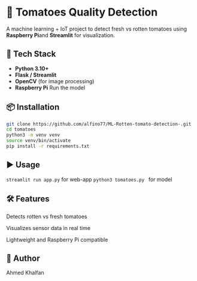 # 🍅 Tomatoes Quality Detection

A machine learning + IoT project to detect fresh vs rotten tomatoes using **Raspberry Pi**and **Streamlit** for visualization.

## 🚀 Tech Stack
- **Python 3.10+**
- **Flask / Streamlit**
- **OpenCV** (for image processing)
- **Raspberry Pi** Run the model

## 📦 Installation
```bash
git clone https://github.com/alfino77/ML-Rotten-tomato-detection-.git
cd tomatoes
python3 -m venv venv
source venv/bin/activate
pip install -r requirements.txt
```

## ▶️ Usage
```streamlit run app.py``` for web-app
```python3 tomatoes.py ``` for model

## 🛠 Features

Detects rotten vs fresh tomatoes

Visualizes sensor data in real time

Lightweight and Raspberry Pi compatible

## 👤 Author

Ahmed Khalfan





